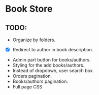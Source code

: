 # Book Store

## TODO:

- Organize by folders.
- [X] Redirect to author in book description.
- Admin part button for books/authors.
- Styling for the add books/authors.
- Instead of dropdown, user search box.
- Orders pagination.
- Books/authors pagination.
- Full page CSS
